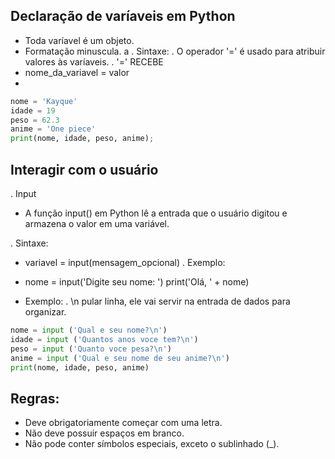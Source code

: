## Declaração de varíaveis em Python
- Toda varíavel é um objeto.
- Formatação minuscula. a
. Sintaxe:
. O operador '=' é usado para atribuir
valores às varíaveis.
. '=' RECEBE
- nome_da_variavel = valor
- 
``` python
nome = 'Kayque'
idade = 19
peso = 62.3
anime = 'One piece'
print(nome, idade, peso, anime);
```
## Interagir com o usuário
. Input
- A função input() em Python lê a entrada que o usuário digitou e armazena o valor em uma variável. 

. Sintaxe:
- variavel = input(mensagem_opcional)
. Exemplo: 
- nome = input('Digite seu nome: ')
print('Olá, ' + nome)

- Exemplo:
. \n pular linha, ele vai servir na entrada de dados para organizar.
``` python
nome = input ('Qual e seu nome?\n')
idade = input ('Quantos anos voce tem?\n')
peso = input ('Quanto voce pesa?\n')
anime = input ('Qual e seu nome de seu anime?\n')
print(nome, idade, peso, anime)
```

## Regras: 
- Deve obrigatoriamente começar com uma letra.
- Não deve possuir espaços em branco.
- Não pode conter símbolos especiais, exceto o sublinhado (_).